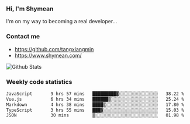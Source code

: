### Hi, I'm Shymean

I'm on my way to becoming a real developer...

### Contact me

- <https://github.com/tangxiangmin>
- <https://www.shymean.com/>

![Github Stats](https://github-readme-stats.vercel.app/api?username=tangxiangmin&show_icons=true&theme=dark)


###  Weekly code statistics

<!--START_SECTION:waka-->

```txt
JavaScript       9 hrs 57 mins   █████████▓░░░░░░░░░░░░░░░   38.22 %
Vue.js           6 hrs 34 mins   ██████▒░░░░░░░░░░░░░░░░░░   25.24 %
Markdown         4 hrs 38 mins   ████▒░░░░░░░░░░░░░░░░░░░░   17.80 %
TypeScript       3 hrs 55 mins   ███▓░░░░░░░░░░░░░░░░░░░░░   15.03 %
JSON             30 mins         ▒░░░░░░░░░░░░░░░░░░░░░░░░   01.98 %
```

<!--END_SECTION:waka-->